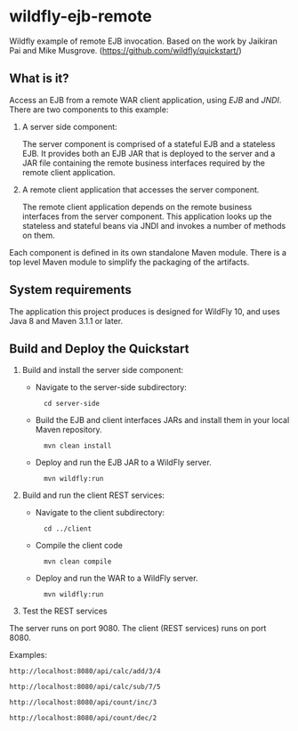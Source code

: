 # wildfly-ejb-remote
Wildfly example of remote EJB invocation. Based on the work by Jaikiran Pai and Mike Musgrove. (<https://github.com/wildfly/quickstart/>)

What is it?
-----------

Access an EJB from a remote WAR client application, using *EJB* and *JNDI*. There are two components to this example:

1. A server side component:

    The server component is comprised of a stateful EJB and a stateless EJB. It provides both an EJB JAR that is deployed to the server and a JAR file containing the remote business interfaces required by the remote client application.

2. A remote client application that accesses the server component.

    The remote client application depends on the remote business interfaces from the server component. This application looks up the stateless and stateful beans via JNDI and invokes a number of methods on them.

Each component is defined in its own standalone Maven module. There is a top level Maven module to simplify the packaging of the artifacts.

System requirements
-------------------

The application this project produces is designed for WildFly 10, and uses Java 8 and Maven 3.1.1 or later.

Build and Deploy the Quickstart
-------------------------

1. Build and install the server side component:
    * Navigate to the server-side subdirectory:

            cd server-side
    * Build the EJB and client interfaces JARs and install them in your local Maven repository.

            mvn clean install
    * Deploy and run the EJB JAR to a WildFly server.

            mvn wildfly:run

2. Build and run the client REST services:
    * Navigate to the client subdirectory:

            cd ../client
    * Compile the client code

            mvn clean compile
    * Deploy and run the WAR to a WildFly server.

            mvn wildfly:run

3. Test the REST services

The server runs on port 9080. The client (REST services) runs on port 8080.

Examples:

    http://localhost:8080/api/calc/add/3/4

    http://localhost:8080/api/calc/sub/7/5

    http://localhost:8080/api/count/inc/3

    http://localhost:8080/api/count/dec/2

